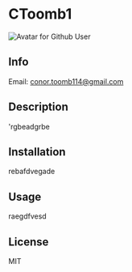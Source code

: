 
  # CToomb1
  
  ![Avatar for Github User](https://avatars1.githubusercontent.com/u/55555551?v=4)
  ## Info
  Email: [conor.toomb114@gmail.com](mailto:conor.toomb114@gmail.com)
  ## Description
  'rgbeadgrbe
  ## Installation
  rebafdvegade
  ## Usage
  raegdfvesd
  ## License
  MIT
  